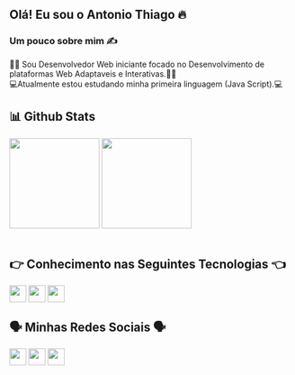 ## Olá! Eu sou o Antonio Thiago 🔥

### Um pouco sobre mim ✍️

🧑‍💻 Sou Desenvolvedor Web iniciante focado no Desenvolvimento de plataformas Web Adaptaveis e Interativas.🧑‍💻 <br/>
💻Atualmente estou estudando minha primeira linguagem (Java Script).💻<br/>

## 📊 Github Stats
<div align="left">
  <img height="160em" 
       src="https://github-readme-stats.vercel.app/api?username=Gurtinho&show_icons=true&theme=radical&include_all_commits=true&count_private=true"/>
  <img height="160em" 
       src="https://github-readme-stats.vercel.app/api/top-langs/?username=Gurtinho&layout=compact&langs_count=7&theme=radical"/>
</div>
</br>

## 👉 Conhecimento nas Seguintes Tecnologias 👈

<div style="display: inline-block">
  <img style="width="40" height="30" align="center" src="https://cdn.jsdelivr.net/gh/devicons/devicon/icons/html5/html5-original.svg" />
  <img style="width="40" height="30" align="center" src="https://cdn.jsdelivr.net/gh/devicons/devicon/icons/css3/css3-original.svg" />                                 <img style="width="40" height="30" align="center" src="https://cdn.jsdelivr.net/gh/devicons/devicon/icons/git/git-original.svg" /> 
</div>

## 🗣️ Minhas Redes Sociais 🗣️
   <div style="display: inline-block">
    <img style="width="40" height="30" align="center" src="https://img.shields.io/badge/Gmail-D14836?style=for-the-badge&logo=gmail&logoColor=white"/>
    <img style="width="40" height="30" align="center" src="https://img.shields.io/badge/LinkedIn-0077B5?style=for-the-badge&logo=linkedin&logoColor=white"/>
    <img style="width="40" height="30" align="center" src="https://img.shields.io/badge/Telegram-2CA5E0?style=for-the-badge&logo=telegram&logoColor=white"/>
    </div><br/>
    

  
